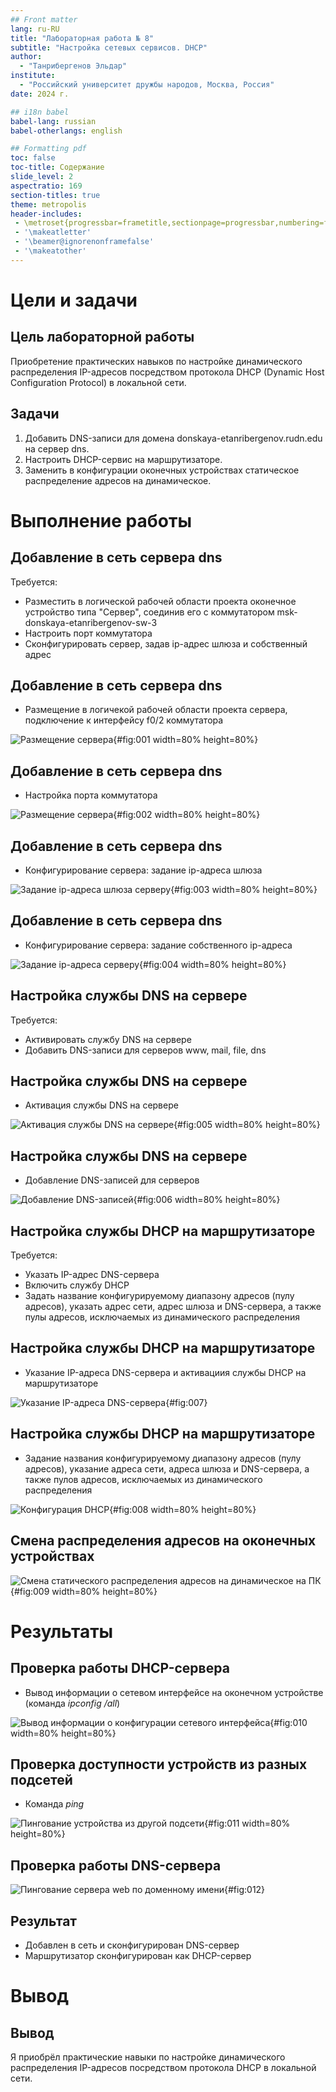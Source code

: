 ```yaml
---
## Front matter
lang: ru-RU
title: "Лабораторная работа № 8"
subtitle: "Настройка сетевых сервисов. DHCP"
author:
  - "Танрибергенов Эльдар"
institute:
  - "Российский университет дружбы народов, Москва, Россия"
date: 2024 г.

## i18n babel
babel-lang: russian
babel-otherlangs: english

## Formatting pdf
toc: false
toc-title: Содержание
slide_level: 2
aspectratio: 169
section-titles: true
theme: metropolis
header-includes:
 - \metroset{progressbar=frametitle,sectionpage=progressbar,numbering=fraction}
 - '\makeatletter'
 - '\beamer@ignorenonframefalse'
 - '\makeatother'
---
```



# Цели и задачи

## Цель лабораторной работы

Приобретение практических навыков по настройке динамического распределения IP-адресов посредством протокола DHCP (Dynamic Host Configuration Protocol) в локальной сети.


## Задачи

1. Добавить DNS-записи для домена donskaya-etanribergenov.rudn.edu на сервер dns.
2. Настроить DHCP-сервис на маршрутизаторе.
3. Заменить в конфигурации оконечных устройствах статическое распределение адресов на динамическое.



# Выполнение работы



## Добавление в сеть сервера dns

Требуется:

- Разместить в логической рабочей области проекта оконечное устройство типа "Сервер", соединив его с коммутатором msk-donskaya-etanribergenov-sw-3
- Настроить порт коммутатора
- Сконфигурировать сервер, задав ip-адрес шлюза и собственный адрес


## Добавление в сеть сервера dns

- Размещение в логичекой рабочей области проекта сервера, подключение к интерфейсу f0/2 коммутатора

![Размещение сервера](../images/1.1.png){#fig:001 width=80% height=80%}


## Добавление в сеть сервера dns

- Настройка порта коммутатора

![Размещение сервера](../images/1.2.png){#fig:002 width=80% height=80%}


## Добавление в сеть сервера dns

- Конфигурирование сервера: задание ip-адреса шлюза

![Задание ip-адреса шлюза серверу](../images/1.3.png){#fig:003 width=80% height=80%}


## Добавление в сеть сервера dns

- Конфигурирование сервера: задание собственного ip-адреса

![Задание ip-адреса серверу](../images/1.4.png){#fig:004 width=80% height=80%}




## Настройка службы DNS на сервере

Требуется:

- Активировать службу DNS на сервере
- Добавить DNS-записи для серверов www, mail, file, dns


## Настройка службы DNS на сервере

- Активация службы DNS на сервере

![Активация службы DNS на сервере](../images/2.1.png){#fig:005 width=80% height=80%}


## Настройка службы DNS на сервере

- Добавление DNS-записей для серверов

![Добавление DNS-записей](../images/2.2.png){#fig:006 width=80% height=80%}



## Настройка службы DHCP на маршрутизаторе

Требуется:

- Указать IP-адрес DNS-сервера
- Включить службу DHCP
- Задать название конфигурируемому диапазону адресов (пулу адресов), указать адрес сети, адрес шлюза и DNS-сервера, а также пулы адресов, исключаемых из динамического распределения


## Настройка службы DHCP на маршрутизаторе

- Указание IP-адреса DNS-сервера и активациия службы DHCP на маршрутизаторе

![Указание IP-адреса DNS-сервера](../images/3.1.png){#fig:007}



## Настройка службы DHCP на маршрутизаторе

- Задание названия конфигурируемому диапазону адресов (пулу адресов), указание адреса сети, адреса шлюза и DNS-сервера, а также пулов адресов, исключаемых из динамического распределения

![Конфигурация DHCP](../images/3.2.png){#fig:008 width=80% height=80%}



## Смена распределения адресов на оконечных устройствах


![Смена статического распределения адресов на динамическое на ПК](../images/4.1.png){#fig:009 width=80% height=80%}





# Результаты


## Проверка работы DHCP-сервера

- Вывод информации о сетевом интерфейсе на оконечном устройстве (команда *ipconfig /all*)

![Вывод информации о конфигурации сетевого интерфейса](../images/5.1.png){#fig:010  width=80% height=80%}


## Проверка доступности устройств из разных подсетей

- Команда *ping*

![Пингование устройства из другой подсети](../images/5.2.png){#fig:011 width=80% height=80%}


## Проверка работы DNS-сервера

![Пингование сервера web по доменному имени](../images/5.3.png){#fig:012}



## Результат

- Добавлен в сеть и сконфигурирован DNS-сервер
- Маршрутизатор сконфигурирован как DHCP-сервер



# Вывод

## Вывод

Я приобрёл практические навыки по настройке динамического распределения IP-адресов посредством протокола DHCP в локальной сети.
